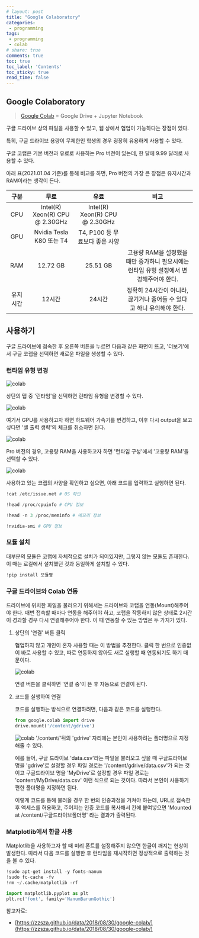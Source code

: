 ```yaml
---
# layout: post
title: "Google Colaboratory"
categories:
 - programming
tags: 
 - programming
 - colab
# share: true 
comments: true 
toc: true
toc_label: 'Contents'
toc_sticky: true
read_time: false
---
```


## Google Colaboratory

> [Google Colab](https://colab.research.google.com/) = Google Drive + Jupyter Notebook

구글 드라이브 상의 파일을 사용할 수 있고, 웹 상에서 협업이 가능하다는 장점이 있다.

특히, 구글 드라이브 용량이 무제한인 학생의 경우 굉장히 유용하게 사용할 수 있다.

구글 코랩은 기본 버전과 유료로 사용하는 Pro 버전이 있는데, 한 달에 9.99 달러로 사용할 수 있다.

아래 표(2021.01.04 기준)를 통해 비교를 하면, Pro 버전의 가장 큰 장점은 유지시간과 RAM이라는 생각이 든다. 


|구분|무료|유료|비고|  
|:---:|:---:|:---:|:---:|  
|CPU|Intel(R) Xeon(R) CPU @ 2.30GHz|Intel(R) Xeon(R) CPU @ 2.30GHz||
|GPU|Nvidia Tesla K80 또는 T4|T4, P100 등 무료보다 좋은 사양||
|RAM|12.72 GB|25.51 GB|고용량 RAM을 설정했을 때만 증가하니 필요시에는 런타임 유형 설정에서 변경해주어야 한다.|
|유지시간|12시간|24시간|정확히 24시간이 아니라, 끊기거나 줄어들 수 있다고 하니 유의해야 한다.|  

## 사용하기

구글 드라이브에 접속한 후 오른쪽 버튼을 누르면 다음과 같은 화면이 뜨고, '더보기'에서 구글 코랩을 선택하면 새로운 파일을 생성할 수 있다.

### 런타임 유형 변경

![colab](/img/colab_0.jpg)

상단의 탭 중 '런타임'을 선택하면 런타임 유형을 변경할 수 있다.

![colab](/img/colab_1.jpg)

여기서 GPU를 사용하고자 하면 하드웨어 가속기를 변경하고, 이후 다시 output을 보고 싶다면 '셀 출력 생략'의 체크를 취소하면 된다.

![colab](/img/colab_2.jpg)

Pro 버전의 경우, 고용량 RAM을 사용하고자 하면 '런타임 구성'에서 '고용량 RAM'을 선택할 수 있다.

![colab](/img/colab_3.jpg)

사용하고 있는 코랩의 사양을 확인하고 싶으면, 아래 코드를 입력하고 실행하면 된다.

```python
!cat /etc/issue.net # OS 확인

!head /proc/cpuinfo # CPU 정보

!head -n 3 /proc/meminfo # 메모리 정보

!nvidia-smi # GPU 정보
```

### 모듈 설치

대부분의 모듈은 코랩에 자체적으로 설치가 되어있지만, 그렇지 않는 모듈도 존재한다. 이 때는 로컬에서 설치했던 것과 동일하게 설치할 수 있다.

```python
!pip install 모듈명
```

### 구글 드라이브와 Colab 연동

드라이브에 위치한 파일을 불러오기 위해서는 드라이브와 코랩을 연동(Mount)해주어야 한다. 매번 접속할 때마다 연동을 해주어야 하고, 코랩을 작동하지 않은 상태로 2시간이 경과할 경우 다시 연결해주어야 한다. 이 때 연동할 수 있는 방법은 두 가지가 있다.

1. 상단의 '연결' 버튼 클릭

    협업하지 않고 개인이 혼자 사용할 때는 이 방법을 추천한다. 클릭 한 번으로 인증없이 바로 사용할 수 있고, 따로 연동하지 않아도 새로 실행할 때 연동되기도 하기 때문이다.

    ![colab](/img/colab_4.jpg)

    연결 버튼을 클릭하면 '연결 중'이 뜬 후 자동으로 연결이 된다.

2. 코드를 실행하여 연결

    코드를 실행하는 방식으로 연결하려면, 다음과 같은 코드를 실행한다.

    ```python
    from google.colab import drive
    drive.mount('/content/gdrive')
    ```

    ![colab](/img/colab_5.jpg)
    '/content/'뒤의 'gdrive' 자리에는 본인이 사용하려는 폴더명으로 지정해줄 수 있다.

    예를 들어, 구글 드라이브 'data.csv'라는 파일을 불러오고 싶을 때 구글드라이브 명을 'gdrive'로 설정할 경우 파일 경로는 '/content/gdrive/data.csv'가 되는 것이고 구글드라이브 명을 'MyDrive'로 설정할 경우 파일 경로는 'content/MyDrive/data.csv' 이런 식으로 되는 것이다. 따라서 본인이 사용하기 편한 폴더명을 지정하면 된다.

    이렇게 코드를 통해 불러올 경우 한 번의 인증과정을 거쳐야 하는데, URL로 접속한 후 액세스를 허용하고, 주어지는 인증 코드를 복사해서 칸에 붙여넣으면 'Mounted at /content/구글드라이브폴더명' 라는 결과가 출력된다.

### Matplotlib에서 한글 사용

Matplotlib을 사용하고자 할 때 미리 폰트를 설정해주지 않으면 한글이 깨지는 현상이 발생한다. 따라서 다음 코드를 실행한 후 런타임을 재시작하면 정상적으로 출력하는 것을 볼 수 있다.

```python
!sudo apt-get install -y fonts-nanum
!sudo fc-cache -fv
!rm ~/.cache/matplotlib -rf
```

```python
import matplotlib.pyplot as plt
plt.rc('font', family='NanumBarunGothic')
```

참고자료:  
- [https://zzsza.github.io/data/2018/08/30/google-colab/](https://zzsza.github.io/data/2018/08/30/google-colab/)
